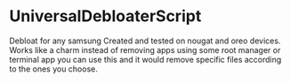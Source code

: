 # UniversalDebloaterScript
Debloat for any samsung
Created and tested on nougat and oreo devices.
Works like a charm instead of removing apps using some root manager or terminal app
you can use this and it would remove specific files according to the ones you choose.
